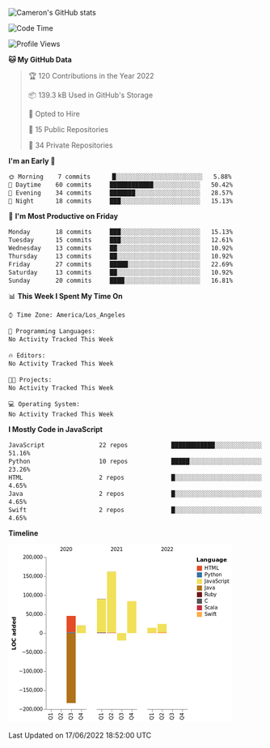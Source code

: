 ![Cameron's GitHub stats](https://github-readme-stats.vercel.app/api?username=gouldcs&show_icons=true&theme=great-gatsby&show_icons=true&count_private=true)


<!--START_SECTION:waka-->
![Code Time](http://img.shields.io/badge/Code%20Time-0%20secs-blue)

![Profile Views](http://img.shields.io/badge/Profile%20Views-0-blue)

**🐱 My GitHub Data** 

> 🏆 120 Contributions in the Year 2022
 > 
> 📦 139.3 kB Used in GitHub's Storage 
 > 
> 💼 Opted to Hire
 > 
> 📜 15 Public Repositories 
 > 
> 🔑 34 Private Repositories  
 > 
**I'm an Early 🐤** 

```text
🌞 Morning    7 commits      █░░░░░░░░░░░░░░░░░░░░░░░░   5.88% 
🌆 Daytime    60 commits     ████████████░░░░░░░░░░░░░   50.42% 
🌃 Evening    34 commits     ███████░░░░░░░░░░░░░░░░░░   28.57% 
🌙 Night      18 commits     ███░░░░░░░░░░░░░░░░░░░░░░   15.13%

```
📅 **I'm Most Productive on Friday** 

```text
Monday       18 commits     ███░░░░░░░░░░░░░░░░░░░░░░   15.13% 
Tuesday      15 commits     ███░░░░░░░░░░░░░░░░░░░░░░   12.61% 
Wednesday    13 commits     ██░░░░░░░░░░░░░░░░░░░░░░░   10.92% 
Thursday     13 commits     ██░░░░░░░░░░░░░░░░░░░░░░░   10.92% 
Friday       27 commits     █████░░░░░░░░░░░░░░░░░░░░   22.69% 
Saturday     13 commits     ██░░░░░░░░░░░░░░░░░░░░░░░   10.92% 
Sunday       20 commits     ████░░░░░░░░░░░░░░░░░░░░░   16.81%

```


📊 **This Week I Spent My Time On** 

```text
⌚︎ Time Zone: America/Los_Angeles

💬 Programming Languages: 
No Activity Tracked This Week

🔥 Editors: 
No Activity Tracked This Week

🐱‍💻 Projects: 
No Activity Tracked This Week

💻 Operating System: 
No Activity Tracked This Week

```

**I Mostly Code in JavaScript** 

```text
JavaScript               22 repos            ████████████░░░░░░░░░░░░░   51.16% 
Python                   10 repos            █████░░░░░░░░░░░░░░░░░░░░   23.26% 
HTML                     2 repos             █░░░░░░░░░░░░░░░░░░░░░░░░   4.65% 
Java                     2 repos             █░░░░░░░░░░░░░░░░░░░░░░░░   4.65% 
Swift                    2 repos             █░░░░░░░░░░░░░░░░░░░░░░░░   4.65%

```


**Timeline**

![Chart not found](https://raw.githubusercontent.com/gouldcs/gouldcs/main/charts/bar_graph.png) 


 Last Updated on 17/06/2022 18:52:00 UTC
<!--END_SECTION:waka-->

<!--
**gouldcs/gouldcs** is a ✨ _special_ ✨ repository because its `README.md` (this file) appears on your GitHub profile.

Here are some ideas to get you started:

- 🔭 I’m currently working on ...
- 🌱 I’m currently learning ...
- 👯 I’m looking to collaborate on ...
- 🤔 I’m looking for help with ...
- 💬 Ask me about ...
- 📫 How to reach me: ...
- 😄 Pronouns: ...
- ⚡ Fun fact: ...
-->
